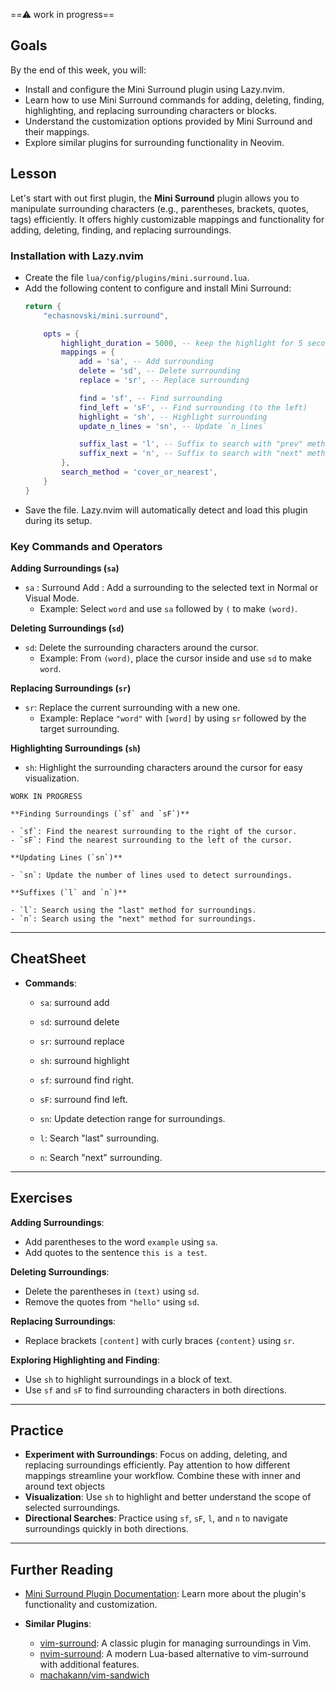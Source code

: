 ==⚠️ work in progress==
## Goals

By the end of this week, you will:

- Install and configure the Mini Surround plugin using Lazy.nvim.
- Learn how to use Mini Surround commands for adding, deleting, finding, highlighting, and replacing surrounding characters or blocks.
- Understand the customization options provided by Mini Surround and their mappings.
- Explore similar plugins for surrounding functionality in Neovim.

## Lesson

Let's start with out first plugin, the **Mini Surround** plugin allows you to manipulate surrounding characters (e.g., parentheses, brackets, quotes, tags) efficiently. It offers highly customizable mappings and functionality for adding, deleting, finding, and replacing surroundings.

### Installation with Lazy.nvim

- Create the file `lua/config/plugins/mini.surround.lua`.
- Add the following content to configure and install Mini Surround:    
    ```lua
    return {
	    "echasnovski/mini.surround",

	    opts = {
	        highlight_duration = 5000, -- keep the highlight for 5 secods before clearing
	        mappings = {
	            add = 'sa', -- Add surrounding
	            delete = 'sd', -- Delete surrounding
	            replace = 'sr', -- Replace surrounding

	            find = 'sf', -- Find surrounding
	            find_left = 'sF', -- Find surrounding (to the left)
	            highlight = 'sh', -- Highlight surrounding
	            update_n_lines = 'sn', -- Update `n_lines`

	            suffix_last = 'l', -- Suffix to search with "prev" method
	            suffix_next = 'n', -- Suffix to search with "next" method
	        },
	        search_method = 'cover_or_nearest',
	    }
	}
	```
- Save the file. Lazy.nvim will automatically detect and load this plugin during its setup.

### Key Commands and Operators

**Adding Surroundings (`sa`)**
    
- `sa` : Surround Add : Add a surrounding to the selected text in Normal or Visual Mode.
	- Example: Select `word` and use `sa` followed by `(` to make `(word)`.

**Deleting Surroundings (`sd`)**
    
- `sd`: Delete the surrounding characters around the cursor.
	- Example: From `(word)`, place the cursor inside and use `sd` to make `word`.

**Replacing Surroundings (`sr`)**
    
- `sr`: Replace the current surrounding with a new one.
	- Example: Replace `"word"` with `[word]` by using `sr` followed by the target surrounding.

**Highlighting Surroundings (`sh`)**
    
- `sh`: Highlight the surrounding characters around the cursor for easy visualization.


```
WORK IN PROGRESS

**Finding Surroundings (`sf` and `sF`)**
    
- `sf`: Find the nearest surrounding to the right of the cursor.
- `sF`: Find the nearest surrounding to the left of the cursor.

**Updating Lines (`sn`)**
    
- `sn`: Update the number of lines used to detect surroundings.

**Suffixes (`l` and `n`)**
    
- `l`: Search using the "last" method for surroundings.
- `n`: Search using the "next" method for surroundings.
```

---

## CheatSheet

- **Commands**:
    - `sa`: surround add
    - `sd`: surround delete
    - `sr`: surround replace

    - `sh`: surround highlight
    - `sf`: surround find right.
    - `sF`: surround find left.
    - `sn`: Update detection range for surroundings.
    - `l`: Search "last" surrounding.
    - `n`: Search "next" surrounding.

---

## Exercises

**Adding Surroundings**:
    
- Add parentheses to the word `example` using `sa`.
- Add quotes to the sentence `this is a test`.
    
**Deleting Surroundings**:
    
- Delete the parentheses in `(text)` using `sd`.
- Remove the quotes from `"hello"` using `sd`.
    
**Replacing Surroundings**:
    
- Replace brackets `[content]` with curly braces `{content}` using `sr`.

**Exploring Highlighting and Finding**:
    
- Use `sh` to highlight surroundings in a block of text.
- Use `sf` and `sF` to find surrounding characters in both directions.

---

## Practice

- **Experiment with Surroundings**: Focus on adding, deleting, and replacing surroundings efficiently. Pay attention to how different mappings streamline your workflow. Combine these with inner and around text objects
- **Visualization**: Use `sh` to highlight and better understand the scope of selected surroundings.
- **Directional Searches**: Practice using `sf`, `sF`, `l`, and `n` to navigate surroundings quickly in both directions.

---

## Further Reading

- [Mini Surround Plugin Documentation](https://github.com/echasnovski/mini.surround): Learn more about the plugin's functionality and customization.

- **Similar Plugins**:
    - [vim-surround](https://github.com/tpope/vim-surround): A classic plugin for managing surroundings in Vim.
    - [nvim-surround](https://github.com/kylechui/nvim-surround): A modern Lua-based alternative to vim-surround with additional features.
	- [machakann/vim-sandwich](https://github.com/machakann/vim-sandwich)